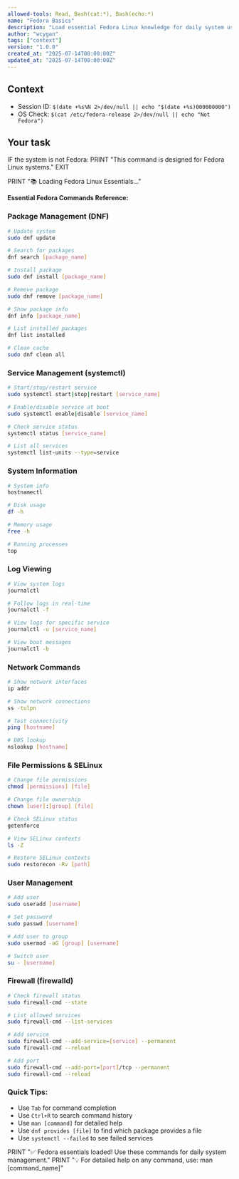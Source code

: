 ```yaml
---
allowed-tools: Read, Bash(cat:*), Bash(echo:*)
name: "Fedora Basics"
description: "Load essential Fedora Linux knowledge for daily system usage"
author: "wcygan"
tags: ["context"]
version: "1.0.0"
created_at: "2025-07-14T00:00:00Z"
updated_at: "2025-07-14T00:00:00Z"
---
```


## Context

- Session ID: `$(date +%s%N 2>/dev/null || echo "$(date +%s)000000000")`
- OS Check: `$(cat /etc/fedora-release 2>/dev/null || echo "Not Fedora")`

## Your task

IF the system is not Fedora:
PRINT "This command is designed for Fedora Linux systems."
EXIT

PRINT "📚 Loading Fedora Linux Essentials..."

**Essential Fedora Commands Reference:**

### Package Management (DNF)

```bash
# Update system
sudo dnf update

# Search for packages
dnf search [package_name]

# Install package
sudo dnf install [package_name]

# Remove package
sudo dnf remove [package_name]

# Show package info
dnf info [package_name]

# List installed packages
dnf list installed

# Clean cache
sudo dnf clean all
```

### Service Management (systemctl)

```bash
# Start/stop/restart service
sudo systemctl start|stop|restart [service_name]

# Enable/disable service at boot
sudo systemctl enable|disable [service_name]

# Check service status
systemctl status [service_name]

# List all services
systemctl list-units --type=service
```

### System Information

```bash
# System info
hostnamectl

# Disk usage
df -h

# Memory usage
free -h

# Running processes
top
```

### Log Viewing

```bash
# View system logs
journalctl

# Follow logs in real-time
journalctl -f

# View logs for specific service
journalctl -u [service_name]

# View boot messages
journalctl -b
```

### Network Commands

```bash
# Show network interfaces
ip addr

# Show network connections
ss -tulpn

# Test connectivity
ping [hostname]

# DNS lookup
nslookup [hostname]
```

### File Permissions & SELinux

```bash
# Change file permissions
chmod [permissions] [file]

# Change file ownership
chown [user]:[group] [file]

# Check SELinux status
getenforce

# View SELinux contexts
ls -Z

# Restore SELinux contexts
sudo restorecon -Rv [path]
```

### User Management

```bash
# Add user
sudo useradd [username]

# Set password
sudo passwd [username]

# Add user to group
sudo usermod -aG [group] [username]

# Switch user
su - [username]
```

### Firewall (firewalld)

```bash
# Check firewall status
sudo firewall-cmd --state

# List allowed services
sudo firewall-cmd --list-services

# Add service
sudo firewall-cmd --add-service=[service] --permanent
sudo firewall-cmd --reload

# Add port
sudo firewall-cmd --add-port=[port]/tcp --permanent
sudo firewall-cmd --reload
```

### Quick Tips:

- Use `Tab` for command completion
- Use `Ctrl+R` to search command history
- Use `man [command]` for detailed help
- Use `dnf provides [file]` to find which package provides a file
- Use `systemctl --failed` to see failed services

PRINT "✅ Fedora essentials loaded! Use these commands for daily system management."
PRINT "💡 For detailed help on any command, use: man [command_name]"